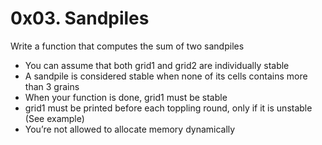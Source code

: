 # 0x03. Sandpiles


Write a function that computes the sum of two sandpiles
- You can assume that both grid1 and grid2 are individually stable
- A sandpile is considered stable when none of its cells contains more than 3 grains
- When your function is done, grid1 must be stable
- grid1 must be printed before each toppling round, only if it is unstable (See example)
- You’re not allowed to allocate memory dynamically
